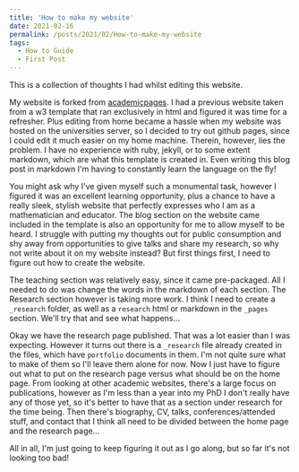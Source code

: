```yaml
---
title: 'How to make my website'
date: 2021-02-16
permalink: /posts/2021/02/How-to-make-my-website
tags:
  - How to Guide
  - First Post
---
```


This is a collection of thoughts I had whilst editing this website. 

My website is forked from [academicpages](https://academicpages.github.io). I had a previous website taken from a w3 template that ran exclusively in html and figured it was time for a refresher. Plus editing from home became a hassle when my website was hosted on the universities server, so I decided to try out github pages, since I could edit it much easier on my home machine. Therein, however, lies the problem. I have no experience with ruby, jekyll, or to some extent markdown, which are what this template is created in. Even writing this blog post in markdown I'm having to constantly learn the language on the fly! 

You might ask why I've given myself such a monumental task, however I figured it was an excellent learning opportunity, plus a chance to have a really sleek, stylish website that perfectly expresses who I am as a mathematician and educator. The blog section on the website came included in the template is also an opportunity for me to allow myself to be heard. I struggle with putting my thoughts out for public consumption and shy away from opportunities to give talks and share my research, so why not write about it on my website instead? But first things first, I need to figure out how to create the website. 

The teaching section was relatively easy, since it came pre-packaged. All I needed to do was change the words in the markdown of each section. The Research section however is taking more work. I think I need to create a `_research` folder, as well as a `research` html or markdown in the `_pages` section. We'll try that and see what happens...

Okay we have the research page published. That was a lot easier than I was expecting. However it turns out there is a `_research` file already created in the files, which have `portfolio` documents in them. I'm not quite sure what to make of them so I'll leave them alone for now. Now I just have to figure out what to put on the research page versus what should be on the home page. From looking at other academic websites, there's a large focus on publications, however as I'm less than a year into my PhD I don't really have any of those yet, so it's better to have that as a section under research for the time being. Then there's biography, CV, talks, conferences/attended stuff, and contact that I think all need to be divided between the home page and the research page...

All in all, I'm just going to keep figuring it out as I go along, but so far it's not looking too bad! 

